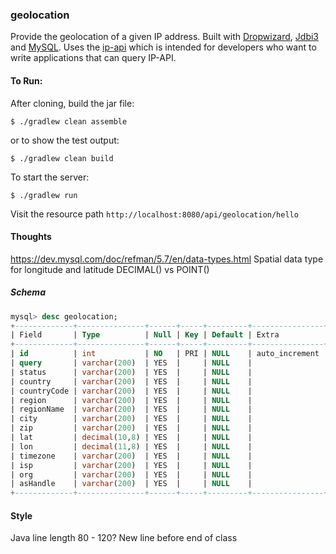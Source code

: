 ### geolocation
Provide the geolocation of a given IP address. Built with [Dropwizard](https://www.dropwizard.io/en/latest/), 
[Jdbi3](https://jdbi.org/) and [MySQL](https://www.mysql.com/). Uses the 
[ip-api](https://ip-api.com/docs/api:json) which is intended for developers who want to write applications 
that can query IP-API.

#### To Run:
After cloning, build the jar file:
```
$ ./gradlew clean assemble
```
or to show the test output:
```
$ ./gradlew clean build 
```
To start the server:
```
$ ./gradlew run
```
Visit the resource path `http://localhost:8080/api/geolocation/hello`


#### Thoughts
https://dev.mysql.com/doc/refman/5.7/en/data-types.html
Spatial data type for longitude and latitude
DECIMAL() vs POINT()

##### Schema
```sql
mysql> desc geolocation;
+-------------+---------------+------+-----+---------+----------------+
| Field       | Type          | Null | Key | Default | Extra          |
+-------------+---------------+------+-----+---------+----------------+
| id          | int           | NO   | PRI | NULL    | auto_increment |
| query       | varchar(200)  | YES  |     | NULL    |                |
| status      | varchar(200)  | YES  |     | NULL    |                |
| country     | varchar(200)  | YES  |     | NULL    |                |
| countryCode | varchar(200)  | YES  |     | NULL    |                |
| region      | varchar(200)  | YES  |     | NULL    |                |
| regionName  | varchar(200)  | YES  |     | NULL    |                |
| city        | varchar(200)  | YES  |     | NULL    |                |
| zip         | varchar(200)  | YES  |     | NULL    |                |
| lat         | decimal(10,8) | YES  |     | NULL    |                |
| lon         | decimal(11,8) | YES  |     | NULL    |                |
| timezone    | varchar(200)  | YES  |     | NULL    |                |
| isp         | varchar(200)  | YES  |     | NULL    |                |
| org         | varchar(200)  | YES  |     | NULL    |                |
| asHandle    | varchar(200)  | YES  |     | NULL    |                |
+-------------+---------------+------+-----+---------+----------------+
```


#### Style
Java line length 80 - 120?
New line before end of class